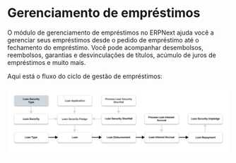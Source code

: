 # Gerenciamento de empréstimos



O módulo de gerenciamento de empréstimos no ERPNext ajuda você a gerenciar seus empréstimos desde o pedido de empréstimo até o fechamento do empréstimo. Você pode acompanhar desembolsos, reembolsos, garantias e desvinculações de títulos, acúmulo de juros de empréstimos e muito mais.


Aqui está o fluxo do ciclo de gestão de empréstimos:


![Criar tipo de segurança de empréstimo](/files/loan-security-type-flow.png)



